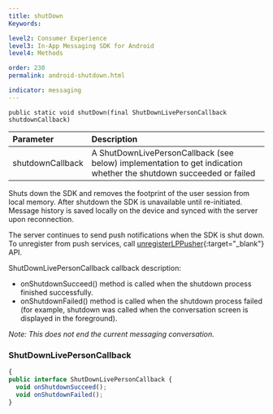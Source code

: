 ```yaml
---
title: shutDown
Keywords:

level2: Consumer Experience
level3: In-App Messaging SDK for Android
level4: Methods

order: 230
permalink: android-shutdown.html

indicator: messaging
---
```


`public static void shutDown(final ShutDownLivePersonCallback shutdownCallback)`

| Parameter | Description |
| :--- | :--- |
| shutdownCallback | A ShutDownLivePersonCallback (see below) implementation to get indication whether the shutdown succeeded or failed |

Shuts down the SDK and removes the footprint of the user session from local memory. After shutdown the SDK is unavailable until re-initiated. Message history is saved locally on the device and synced with the server upon reconnection.

The server continues to send push notifications when the SDK is shut down. To unregister from push services, call [unregisterLPPusher](android-unregisterlppusher.html){:target="_blank"} API.

ShutDownLivePersonCallback callback description:

- onShutdownSucceed() method is called when the shutdown process finished successfully.
- onShutdownFailed() method is called when the shutdown process failed (for example, shutdown was called when the conversation screen is displayed in the foreground).

*Note: This does not end the current messaging conversation.*


### ShutDownLivePersonCallback

```javascript
{
public interface ShutDownLivePersonCallback {
  void onShutdownSucceed();
  void onShutdownFailed();
}
```
